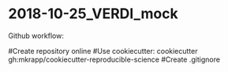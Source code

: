 # 2018-10-25_VERDI_mock

Github workflow:

#Create repository online
#Use cookiecutter: cookiecutter gh:mkrapp/cookiecutter-reproducible-science
#Create .gitignore
